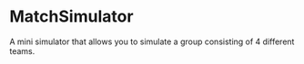 # MatchSimulator
A mini simulator that allows you to simulate a group consisting of 4 different teams.
